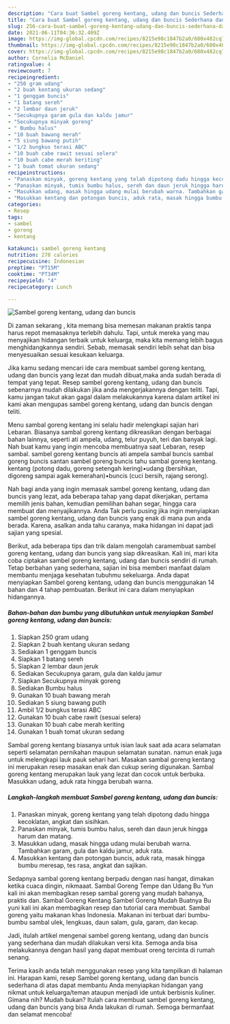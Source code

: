 ```yaml
---
description: "Cara buat Sambel goreng kentang, udang dan buncis Sederhana dan Mudah Dibuat"
title: "Cara buat Sambel goreng kentang, udang dan buncis Sederhana dan Mudah Dibuat"
slug: 256-cara-buat-sambel-goreng-kentang-udang-dan-buncis-sederhana-dan-mudah-dibuat
date: 2021-06-11T04:36:32.409Z
image: https://img-global.cpcdn.com/recipes/8215e98c1847b2a0/680x482cq70/sambel-goreng-kentang-udang-dan-buncis-foto-resep-utama.jpg
thumbnail: https://img-global.cpcdn.com/recipes/8215e98c1847b2a0/680x482cq70/sambel-goreng-kentang-udang-dan-buncis-foto-resep-utama.jpg
cover: https://img-global.cpcdn.com/recipes/8215e98c1847b2a0/680x482cq70/sambel-goreng-kentang-udang-dan-buncis-foto-resep-utama.jpg
author: Cornelia McDaniel
ratingvalue: 4
reviewcount: 7
recipeingredient:
- "250 gram udang"
- "2 buah kentang ukuran sedang"
- "1 genggam buncis"
- "1 batang sereh"
- "2 lembar daun jeruk"
- "Secukupnya garam gula dan kaldu jamur"
- "Secukupnya minyak goreng"
- " Bumbu halus"
- "10 buah bawang merah"
- "5 siung bawang putih"
- "1/2 bungkus terasi ABC"
- "10 buah cabe rawit sesuai selera"
- "10 buah cabe merah keriting"
- "1 buah tomat ukuran sedang"
recipeinstructions:
- "Panaskan minyak, goreng kentang yang telah dipotong dadu hingga kecoklatan, angkat dan sisihkan."
- "Panaskan minyak, tumis bumbu halus, sereh dan daun jeruk hingga harum dan matang."
- "Masukkan udang, masak hingga udang mulai berubah warna. Tambahkan garam, gula dan kaldu jamur, aduk rata."
- "Masukkan kentang dan potongan buncis, aduk rata, masak hingga bumbu meresap, tes rasa, angkat dan sajikan."
categories:
- Resep
tags:
- sambel
- goreng
- kentang

katakunci: sambel goreng kentang 
nutrition: 278 calories
recipecuisine: Indonesian
preptime: "PT15M"
cooktime: "PT34M"
recipeyield: "4"
recipecategory: Lunch

---
```



![Sambel goreng kentang, udang dan buncis](https://img-global.cpcdn.com/recipes/8215e98c1847b2a0/680x482cq70/sambel-goreng-kentang-udang-dan-buncis-foto-resep-utama.jpg)

Di zaman  sekarang , kita memang bisa memesan makanan praktis tanpa harus repot memasaknya terlebih dahulu. Tapi, untuk mereka yang mau menyajikan hidangan terbaik untuk keluarga, maka kita memang lebih bagus menghidangkannya sendiri. Sebab, memasak sendiri lebih sehat dan bisa menyesuaikan sesuai kesukaan keluarga.

Jika kamu sedang mencari ide cara membuat sambel goreng kentang, udang dan buncis yang lezat dan mudah dibuat,maka anda sudah berada di tempat yang tepat. Resep sambel goreng kentang, udang dan buncis  sebenarnya mudah dilakukan jika anda mengerjakannya dengan teliti. Tapi, kamu jangan takut akan gagal dalam melakukannya 
karena dalam artikel ini kami akan mengupas sambel goreng kentang, udang dan buncis dengan teliti.  

Menu sambal goreng kentang ini selalu hadir melengkapi sajian hari Lebaran. Biasanya sambal goreng kentang dikreasikan dengan berbagai bahan lainnya, seperti ati ampela, udang, telur puyuh, teri dan banyak lagi. Nah buat kamu yang ingin mencoba membuatnya saat Lebaran, resep sambal. sambel goreng kentang buncis ati ampela sambal buncis sambal goreng buncis santan sambel goreng buncis tahu sambal goreng kentang. kentang (potong dadu, goreng setengah kering)•udang (bersihkan, digoreng sampai agak kemerahan)•buncis (cuci bersih, rajang serong).

Nah bagi anda yang ingin memasak sambel goreng kentang, udang dan buncis yang lezat, ada beberapa tahap yang dapat dikerjakan, pertama memilih jenis bahan, kemudian pemilihan bahan segar, hingga cara membuat dan menyajikannya. Anda Tak perlu pusing jika ingin menyiapkan sambel goreng kentang, udang dan buncis yang enak di mana pun anda berada. Karena, asalkan anda  tahu caranya, maka hidangan ini dapat jadi sajian yang spesial.

Berikut, ada beberapa tips dan trik dalam mengolah caramembuat sambel goreng kentang, udang dan buncis yang siap dikreasikan. Kali ini, mari kita coba ciptakan sambel goreng kentang, udang dan buncis sendiri di rumah. Tetap berbahan yang sederhana, sajian ini bisa memberi manfaat dalam membantu menjaga kesehatan tubuhmu sekeluarga. Anda dapat menyiapkan Sambel goreng kentang, udang dan buncis menggunakan 14 bahan dan 4 tahap pembuatan. Berikut ini cara dalam menyiapkan hidangannya.

<!--inarticleads1-->

##### Bahan-bahan dan bumbu yang dibutuhkan untuk menyiapkan Sambel goreng kentang, udang dan buncis:

1. Siapkan 250 gram udang
1. Siapkan 2 buah kentang ukuran sedang
1. Sediakan 1 genggam buncis
1. Siapkan 1 batang sereh
1. Siapkan 2 lembar daun jeruk
1. Sediakan Secukupnya garam, gula dan kaldu jamur
1. Siapkan Secukupnya minyak goreng
1. Sediakan  Bumbu halus
1. Gunakan 10 buah bawang merah
1. Sediakan 5 siung bawang putih
1. Ambil 1/2 bungkus terasi ABC
1. Gunakan 10 buah cabe rawit (sesuai selera)
1. Gunakan 10 buah cabe merah keriting
1. Gunakan 1 buah tomat ukuran sedang


Sambal goreng kentang biasanya untuk isian lauk saat ada acara selamatan seperti selamatan pernikahan maupun selamatan sunatan. namun enak juga untuk melengkapi lauk pauk sehari hari. Masakan sambal goreng kentang ini merupakan resep masakan enak dan cukup sering digunakan. Sambal goreng kentang merupakan lauk yang lezat dan cocok untuk berbuka. Masukkan udang, aduk rata hingga berubah warna. 

<!--inarticleads2-->

##### Langkah-langkah membuat Sambel goreng kentang, udang dan buncis:

1. Panaskan minyak, goreng kentang yang telah dipotong dadu hingga kecoklatan, angkat dan sisihkan.
1. Panaskan minyak, tumis bumbu halus, sereh dan daun jeruk hingga harum dan matang.
1. Masukkan udang, masak hingga udang mulai berubah warna. Tambahkan garam, gula dan kaldu jamur, aduk rata.
1. Masukkan kentang dan potongan buncis, aduk rata, masak hingga bumbu meresap, tes rasa, angkat dan sajikan.


Sedapnya sambal goreng kentang berpadu dengan nasi hangat, dimakan ketika cuaca dingin, nikmaaat. Sambal Goreng Tempe dan Udang Bu Yun kali ini akan membagikan resep sambal goreng yang mudah bahanya, praktis dan. Sambal Goreng Kentang Sambel Goreng Mudah Buatnya Bu yuni kali ini akan membagikan resep dan tutorial cara membuat. Sambal goreng yaitu makanan khas Indonesia. Makanan ini terbuat dari bumbu-bumbu sambal ulek, lengkuas, daun salam, gula, garam, dan kecap. 

Jadi, itulah artikel mengenai  sambel goreng kentang, udang dan buncis  yang sederhana dan mudah dilakukan versi kita. Semoga anda bisa melakukannya dengan hasil yang dapat membuat oreng tercinta di rumah senang. 

Terima kasih anda telah menggunakan resep yang kita tampilkan di halaman ini. Harapan kami, resep  Sambel goreng kentang, udang dan buncis sederhana di atas dapat membantu Anda menyiapkan hidangan yang nikmat untuk keluarga/teman ataupun menjadi ide untuk berbisnis kuliner. Gimana nih? Mudah bukan? Itulah cara membuat sambel goreng kentang, udang dan buncis yang bisa Anda lakukan di rumah. Semoga bermanfaat dan selamat mencoba!

